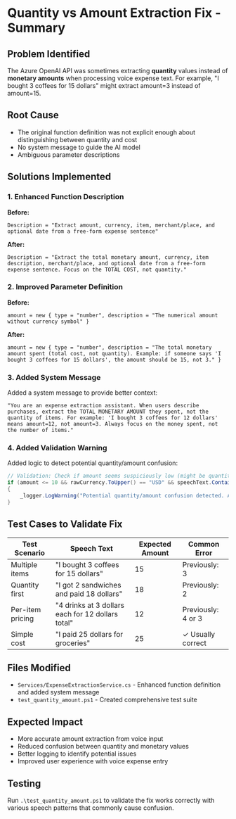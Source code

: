 # Quantity vs Amount Extraction Fix - Summary

## Problem Identified
The Azure OpenAI API was sometimes extracting **quantity** values instead of **monetary amounts** when processing voice expense text. For example, "I bought 3 coffees for 15 dollars" might extract amount=3 instead of amount=15.

## Root Cause
- The original function definition was not explicit enough about distinguishing between quantity and cost
- No system message to guide the AI model
- Ambiguous parameter descriptions

## Solutions Implemented

### 1. Enhanced Function Description
**Before:**
```
Description = "Extract amount, currency, item, merchant/place, and optional date from a free-form expense sentence"
```

**After:**
```
Description = "Extract the total monetary amount, currency, item description, merchant/place, and optional date from a free-form expense sentence. Focus on the TOTAL COST, not quantity."
```

### 2. Improved Parameter Definition
**Before:**
```
amount = new { type = "number", description = "The numerical amount without currency symbol" }
```

**After:**
```
amount = new { type = "number", description = "The total monetary amount spent (total cost, not quantity). Example: if someone says 'I bought 3 coffees for 15 dollars', the amount should be 15, not 3." }
```

### 3. Added System Message
Added a system message to provide better context:
```
"You are an expense extraction assistant. When users describe purchases, extract the TOTAL MONETARY AMOUNT they spent, not the quantity of items. For example: 'I bought 3 coffees for 12 dollars' means amount=12, not amount=3. Always focus on the money spent, not the number of items."
```

### 4. Added Validation Warning
Added logic to detect potential quantity/amount confusion:
```csharp
// Validation: Check if amount seems suspiciously low (might be quantity instead of cost)
if (amount <= 10 && rawCurrency.ToUpper() == "USD" && speechText.Contains("dollars"))
{
    _logger.LogWarning("Potential quantity/amount confusion detected. Amount: {Amount}, Speech: {Speech}", amount, speechText);
}
```

## Test Cases to Validate Fix

| Test Scenario | Speech Text | Expected Amount | Common Error |
|---------------|-------------|----------------|--------------|
| Multiple items | "I bought 3 coffees for 15 dollars" | 15 | Previously: 3 |
| Quantity first | "I got 2 sandwiches and paid 18 dollars" | 18 | Previously: 2 |
| Per-item pricing | "4 drinks at 3 dollars each for 12 dollars total" | 12 | Previously: 4 or 3 |
| Simple cost | "I paid 25 dollars for groceries" | 25 | ✓ Usually correct |

## Files Modified
- `Services/ExpenseExtractionService.cs` - Enhanced function definition and added system message
- `test_quantity_amount.ps1` - Created comprehensive test suite

## Expected Impact
- More accurate amount extraction from voice input
- Reduced confusion between quantity and monetary values
- Better logging to identify potential issues
- Improved user experience with voice expense entry

## Testing
Run `.\test_quantity_amount.ps1` to validate the fix works correctly with various speech patterns that commonly cause confusion.